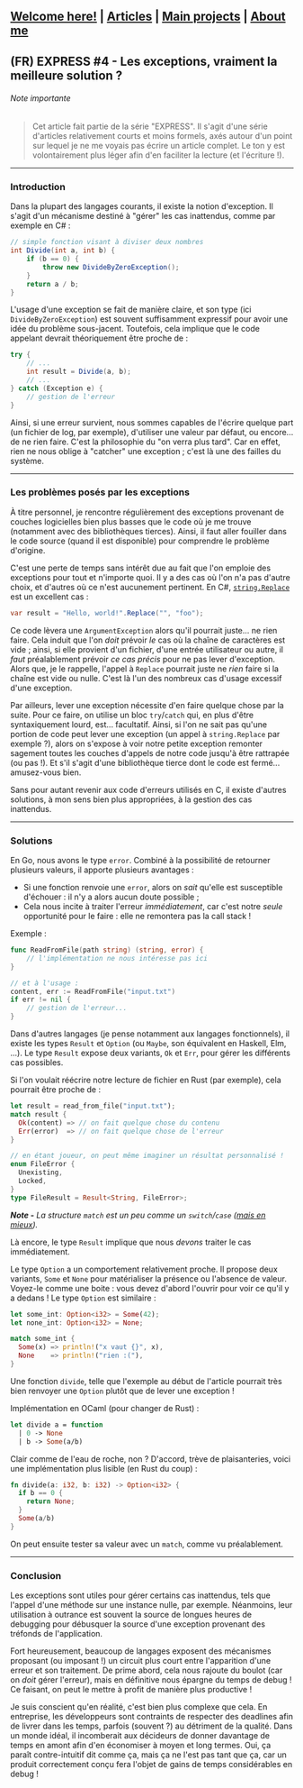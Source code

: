 ## [Welcome here!](https://vpenando.github.io) | [Articles](https://vpenando.github.io/articles.html) | [Main projects](https://vpenando.github.io/projects.html) | [About me](https://vpenando.github.io/about.html)

## (FR) EXPRESS #4 - Les exceptions, vraiment la meilleure solution ?

###### Note importante
> Cet article fait partie de la série "EXPRESS". Il s'agit d'une série d'articles relativement courts et moins formels, axés autour d'un point sur lequel je ne me voyais pas écrire un article complet. Le ton y est volontairement plus léger afin d'en faciliter la lecture (et l'écriture !).

---

### Introduction

Dans la plupart des langages courants, il existe la notion d'exception. Il s'agit d'un mécanisme destiné à "gérer" les cas inattendus, comme par exemple en C# :
```cs
// simple fonction visant à diviser deux nombres
int Divide(int a, int b) {
    if (b == 0) {
        throw new DivideByZeroException();
    }
    return a / b;
}
```
L'usage d'une exception se fait de manière claire, et son type (ici `DivideByZeroException`) est souvent suffisamment expressif pour avoir une idée du problème sous-jacent.
Toutefois, cela implique que le code appelant devrait théoriquement être proche de :
```cs
try {
    // ...
    int result = Divide(a, b);
    // ...
} catch (Exception e) {
    // gestion de l'erreur
}
```
Ainsi, si une erreur survient, nous sommes capables de l'écrire quelque part (un fichier de log, par exemple), d'utiliser une valeur par défaut, ou encore... de ne rien faire.
C'est la philosophie du "on verra plus tard". Car en effet, rien ne nous oblige à "catcher" une exception ; c'est là une des failles du système.

---

### Les problèmes posés par les exceptions
À titre personnel, je rencontre régulièrement des exceptions provenant de couches logicielles bien plus basses que le code où je me trouve (notamment avec des bibliothèques tierces).
Ainsi, il faut aller fouiller dans le code source (quand il est disponible) pour comprendre le problème d'origine.

C'est une perte de temps sans intérêt due au fait que l'on emploie des exceptions pour tout et n'importe quoi. Il y a des cas où l'on n'a pas d'autre choix, et d'autres où ce n'est aucunement pertinent. En C#, [`string.Replace`](https://docs.microsoft.com/fr-fr/dotnet/api/system.string.replace?view=net-5.0) est un excellent cas :
```cs
var result = "Hello, world!".Replace("", "foo");
```
Ce code lèvera une `ArgumentException` alors qu'il pourrait juste... ne rien faire.
Cela induit que l'on *doit* prévoir *le* cas où la chaîne de caractères est vide ; ainsi, si elle provient d'un fichier, d'une entrée utilisateur ou autre, il *faut* préalablement prévoir *ce cas précis* pour ne pas lever d'exception. Alors que, je le rappelle, l'appel à `Replace` pourrait juste ne *rien* faire si la chaîne est vide ou nulle. C'est là l'un des nombreux cas d'usage excessif d'une exception.

Par ailleurs, lever une exception nécessite d'en faire quelque chose par la suite. Pour ce faire, on utilise un bloc `try`/`catch` qui, en plus d'être syntaxiquement lourd, est... facultatif. Ainsi, si l'on ne sait pas qu'une portion de code peut lever une exception (un appel à `string.Replace` par exemple ?), alors on s'expose à voir notre petite exception remonter sagement toutes les couches d'appels de notre code jusqu'à être rattrapée (ou pas !).
Et s'il s'agit d'une bibliothèque tierce dont le code est fermé... amusez-vous bien.

Sans pour autant revenir aux code d'erreurs utilisés en C, il existe d'autres solutions, à mon sens bien plus appropriées, à la gestion des cas inattendus.

---

### Solutions
En Go, nous avons le type `error`. Combiné à la possibilité de retourner plusieurs valeurs, il apporte plusieurs avantages :
- Si une fonction renvoie une `error`, alors on *sait* qu'elle est susceptible d'échouer : il n'y a alors aucun doute possible ;
- Cela nous incite à traiter l'erreur *immédiatement*, car c'est notre *seule* opportunité pour le faire : elle ne remontera pas la call stack !

Exemple :
```go
func ReadFromFile(path string) (string, error) {
    // l'implémentation ne nous intéresse pas ici
}

// et à l'usage :
content, err := ReadFromFile("input.txt")
if err != nil {
    // gestion de l'erreur...
}
```
Dans d'autres langages (je pense notamment aux langages fonctionnels), il existe les types `Result` et `Option` (ou `Maybe`, son équivalent en Haskell, Elm, ...).
Le type `Result` expose deux variants, `Ok` et `Err`, pour gérer les différents cas possibles.

Si l'on voulait réécrire notre lecture de fichier en Rust (par exemple), cela pourrait être proche de :
```rust
let result = read_from_file("input.txt");
match result {
  Ok(content) => // on fait quelque chose du contenu
  Err(error)  => // on fait quelque chose de l'erreur
}

// en étant joueur, on peut même imaginer un résultat personnalisé !
enum FileError {
  Unexisting,
  Locked,
}
type FileResult = Result<String, FileError>;
```
***Note -** La structure `match` est un peu comme un `switch`/`case` ([mais en mieux](https://doc.rust-lang.org/book/ch18-03-pattern-syntax.html)).*

Là encore, le type `Result` implique que nous *devons* traiter le cas immédiatement.

Le type `Option` a un comportement relativement proche. Il propose deux variants, `Some` et `None` pour matérialiser la présence ou l'absence de valeur. Voyez-le comme une boite : vous devez d'abord l'ouvrir pour voir ce qu'il y a dedans ! Le type `Option` est similaire :
```rust
let some_int: Option<i32> = Some(42);
let none_int: Option<i32> = None;

match some_int {
  Some(x) => println!("x vaut {}", x),
  None    => println!("rien :("),
}
```
Une fonction `divide`, telle que l'exemple au début de l'article pourrait très bien renvoyer une `Option` plutôt que de lever une exception !

Implémentation en OCaml (pour changer de Rust) :
```ml
let divide a = function
  | 0 -> None
  | b -> Some(a/b)
```
Clair comme de l'eau de roche, non ? D'accord, trève de plaisanteries, voici une implémentation plus lisible (en Rust du coup) :
```rust
fn divide(a: i32, b: i32) -> Option<i32> {
  if b == 0 {
    return None;
  }
  Some(a/b)
}
```
On peut ensuite tester sa valeur avec un `match`, comme vu préalablement.

---

### Conclusion
Les exceptions sont utiles pour gérer certains cas inattendus, tels que l'appel d'une méthode sur une instance nulle, par exemple.
Néanmoins, leur utilisation à outrance est souvent la source de longues heures de debugging pour débusquer la source d'une exception provenant des tréfonds de l'application.

Fort heureusement, beaucoup de langages exposent des mécanismes proposant (ou imposant !) un circuit plus court entre l'apparition d'une erreur et son traitement. De prime abord, cela nous rajoute du boulot (car on *doit* gérer l'erreur), mais en définitive nous épargne du temps de debug ! Ce faisant, on peut le mettre à profit de manière plus productive !

Je suis conscient qu'en réalité, c'est bien plus complexe que cela. En entreprise, les développeurs sont contraints de respecter des deadlines afin de livrer dans les temps, parfois (souvent ?) au détriment de la qualité. Dans un monde idéal, il incomberait aux décideurs de donner davantage de temps en amont afin d'en économiser à moyen et long termes. Oui, ça paraît contre-intuitif dit comme ça, mais ça ne l'est pas tant que ça, car un produit correctement conçu fera l'objet de gains de temps considérables en debug !
